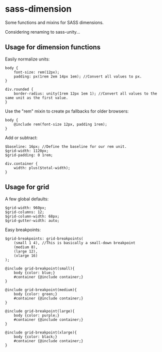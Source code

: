 sass-dimension
============================
Some functions and mixins for SASS dimensions.

Considering renaming to sass-unity...


Usage for dimension functions
--------------------------

Easily normalize units:

	body {
		font-size: rem(12px);
		padding: px(1rem 2em 14px 1em); //Convert all values to px.
	}
	
	div.rounded {
		border-radius: unity(1rem 12px 1em 1); //Convert all values to the same unit as the first value.
	}

Use the "rem" mixin to create px fallbacks for older browsers:
	
	body {
		@include rem(font-size 12px, padding 1rem);
	}
	
Add or subtract:
	
	$baseline: 16px; //Define the baseline for our rem unit.
	$grid-width: 1120px;
	$grid-padding: 0 1rem;
	
	div.container {
		width: plus($total-width);
	}
	
	


Usage for grid
--------------------------

A few global defaults:

	$grid-width: 960px;
	$grid-columns: 12;
	$grid-column-width: 68px;
	$grid-gutter-width: auto;

Easy breakpoints:

	$grid-breakpoints: grid-breakpoints(
		(small 1 4), //This is basically a small-down breakpoint
		(medium 8),
		(large 12),
		(xlarge 16)
	);

	@include grid-breakpoint(small){
		body {color: blue;}
		#container {@include container;}
	}

	@include grid-breakpoint(medium){
		body {color: green;}
		#container {@include container;}
	}

	@include grid-breakpoint(large){
		body {color: purple;}
		#container {@include container;}
	}

	@include grid-breakpoint(xlarge){
		body {color: black;}
		#container {@include container;}
	}
